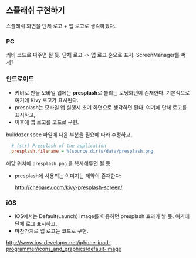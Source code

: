
## 스플래쉬 구현하기 
스플래쉬 화면을 단체 로고 + 앱 로고로 생각하겠다.

### PC
키비 코드로 짜주면 될 듯. 단체 로고 -> 앱 로고 순으로 표시. ScreenManager를 써서?

### 안드로이드
- 키비로 만들 모바일 앱에는 **presplash**로 불리는 로딩화면이 존재한다. 기본적으로 여기에 Kivy 로고가 표시된다.
- presplash는 모바일 앱 실행시 초기 화면으로 생각하면 된다. 여기에 단체 로고를 표시하고,
- 이후에 앱 로고를 코드로 구현.

buildozer.spec 파일에 다음 부분을 필요에 따라 수정하고,

```ini
  # (str) Presplash of the application
  presplash.filename = %(source.dir)s/data/presplash.png
```

해당 위치에 `presplash.png` 을 복사해두면 될 듯.

- presplash에 사용되는 이미지는 제약이 존재한다:
  
  http://cheparev.com/kivy-presplash-screen/

### iOS
- iOS에서는 Default(Launch) image를 이용하면 presplash 효과가 날 듯. 여기에 단체 로그 표시하고,
- 마찬가지로 앱 로고는 코드로 구현.

http://www.ios-developer.net/iphone-ipad-programmer/icons_and_graphics/default-image
